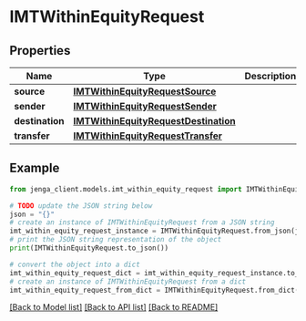 # IMTWithinEquityRequest


## Properties

Name | Type | Description | Notes
------------ | ------------- | ------------- | -------------
**source** | [**IMTWithinEquityRequestSource**](IMTWithinEquityRequestSource.md) |  | 
**sender** | [**IMTWithinEquityRequestSender**](IMTWithinEquityRequestSender.md) |  | 
**destination** | [**IMTWithinEquityRequestDestination**](IMTWithinEquityRequestDestination.md) |  | 
**transfer** | [**IMTWithinEquityRequestTransfer**](IMTWithinEquityRequestTransfer.md) |  | 

## Example

```python
from jenga_client.models.imt_within_equity_request import IMTWithinEquityRequest

# TODO update the JSON string below
json = "{}"
# create an instance of IMTWithinEquityRequest from a JSON string
imt_within_equity_request_instance = IMTWithinEquityRequest.from_json(json)
# print the JSON string representation of the object
print(IMTWithinEquityRequest.to_json())

# convert the object into a dict
imt_within_equity_request_dict = imt_within_equity_request_instance.to_dict()
# create an instance of IMTWithinEquityRequest from a dict
imt_within_equity_request_from_dict = IMTWithinEquityRequest.from_dict(imt_within_equity_request_dict)
```
[[Back to Model list]](../README.md#documentation-for-models) [[Back to API list]](../README.md#documentation-for-api-endpoints) [[Back to README]](../README.md)


